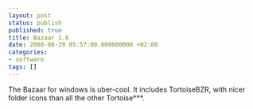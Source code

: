 ```yaml
---
layout: post
status: publish
published: true
title: Bazaar 1.6
date: 2008-08-29 05:57:00.000000000 +02:00
categories:
- software
tags: []
---
```

The Bazaar for windows is uber-cool. It includes TortoiseBZR, with nicer folder icons than all the other Tortoise***.

